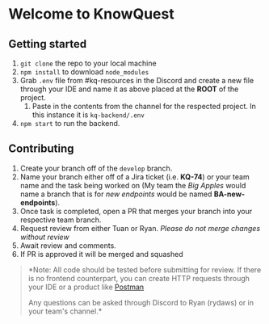 # Welcome to KnowQuest

## Getting started

1. `git clone` the repo to your local machine
2. `npm install` to download `node_modules`
3. Grab `.env` file from #kq-resources in the Discord and create a new file through your IDE and name it as above placed
   at the **ROOT** of the project.
    1. Paste in the contents from the channel for the respected project. In this instance it is `kq-backend/.env`
4. `npm start` to run the backend.

## Contributing

1. Create your branch off of the `develop` branch.
2. Name your branch either off of a Jira ticket (i.e. **KQ-74**) or your team name and the task being worked on (My team
   the *Big Apples* would name a branch that is for *new endpoints* would be named **BA-new-endpoints**).
3. Once task is completed, open a PR that merges your branch into your respective team branch.
4. Request review from either Tuan or Ryan. *Please do not merge changes without review*
5. Await review and comments.
6. If PR is approved it will be merged and squashed

> *Note:
> All code should be tested before submitting for review. If there is no frontend counterpart, you can create HTTP
> requests through your IDE or a product like [Postman](https://www.postman.com/)
>
> Any questions can be asked through Discord to Ryan (rydaws) or in your team's channel.*
